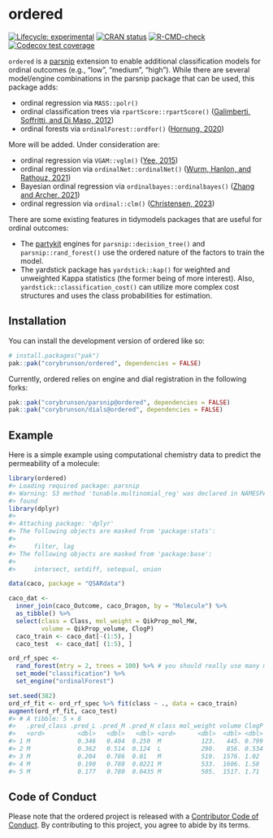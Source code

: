 
<!-- README.md is generated from README.Rmd. Please edit that file -->

# ordered

<!-- badges: start -->

[![Lifecycle:
experimental](https://img.shields.io/badge/lifecycle-experimental-orange.svg)](https://lifecycle.r-lib.org/articles/stages.html#experimental)
[![CRAN
status](https://www.r-pkg.org/badges/version/ordered)](https://CRAN.R-project.org/package=ordered)
[![R-CMD-check](https://github.com/corybrunson/ordered/actions/workflows/R-CMD-check.yaml/badge.svg)](https://github.com/corybrunson/ordered/actions/workflows/R-CMD-check.yaml)
[![Codecov test
coverage](https://codecov.io/gh/corybrunson/ordered/branch/main/graph/badge.svg)](https://app.codecov.io/gh/corybrunson/ordered?branch=main)
<!-- badges: end -->

`ordered` is a [parsnip](https://parsnip.tidymodels.org/) extension to
enable additional classification models for ordinal outcomes (e.g.,
“low”, “medium”, “high”). While there are several model/engine
combinations in the parsnip package that can be used, this package adds:

- ordinal regression via `MASS::polr()`
- ordinal classification trees via `rpartScore::rpartScore()`
  ([Galimberti, Soffritti, and Di Maso,
  2012](https://doi.org/10.18637/jss.v047.i10))
- ordinal forests via `ordinalForest::ordfor()` ([Hornung,
  2020](https://doi.org/10.1007/s00357-018-9302-x))

More will be added. Under consideration are:

- ordinal regression via `VGAM::vglm()` ([Yee,
  2015](https://doi.org/10.1007%2F978-1-4939-2818-7))
- ordinal regression via `ordinalNet::ordinalNet()` ([Wurm, Hanlon, and
  Rathouz, 2021](https://doi.org/10.18637/jss.v099.i06))
- Bayesian ordinal regression via `ordinalbayes::ordinalbayes()` ([Zhang
  and Archer, 2021](https://doi.org/10.1186%2Fs12859-021-04432-w))
- ordinal regression via `ordinal::clm()` ([Christensen,
  2023](https://cran.uni-muenster.de/web/packages/ordinal/vignettes/clm_article.pdf))

There are some existing features in tidymodels packages that are useful
for ordinal outcomes:

- The [partykit](https://cran.r-project.org/package=partykit) engines
  for `parsnip::decision_tree()` and `parsnip::rand_forest()` use the
  ordered nature of the factors to train the model.
- The yardstick package has `yardstick::kap()` for weighted and
  unweighted Kappa statistics (the former being of more interest). Also,
  `yardstick::classification_cost()` can utilize more complex cost
  structures and uses the class probabilities for estimation.

## Installation

You can install the development version of ordered like so:

``` r
# install.packages("pak")
pak::pak("corybrunson/ordered", dependencies = FALSE)
```

Currently, ordered relies on engine and dial registration in the
following forks:

``` r
pak::pak("corybrunson/parsnip@ordered", dependencies = FALSE)
pak::pak("corybrunson/dials@ordered", dependencies = FALSE)
```

## Example

Here is a simple example using computational chemistry data to predict
the permeability of a molecule:

``` r
library(ordered)
#> Loading required package: parsnip
#> Warning: S3 method 'tunable.multinomial_reg' was declared in NAMESPACE but not
#> found
library(dplyr)
#> 
#> Attaching package: 'dplyr'
#> The following objects are masked from 'package:stats':
#> 
#>     filter, lag
#> The following objects are masked from 'package:base':
#> 
#>     intersect, setdiff, setequal, union

data(caco, package = "QSARdata")

caco_dat <-
  inner_join(caco_Outcome, caco_Dragon, by = "Molecule") %>%
  as_tibble() %>%
  select(class = Class, mol_weight = QikProp_mol_MW,
         volume = QikProp_volume, ClogP)
  caco_train <- caco_dat[-(1:5), ]
  caco_test  <- caco_dat[ (1:5), ]

ord_rf_spec <- 
  rand_forest(mtry = 2, trees = 100) %>% # you should really use many more trees
  set_mode("classification") %>%
  set_engine("ordinalForest")

set.seed(382)
ord_rf_fit <- ord_rf_spec %>% fit(class ~ ., data = caco_train)
augment(ord_rf_fit, caco_test)
#> # A tibble: 5 × 8
#>   .pred_class .pred_L .pred_M .pred_H class mol_weight volume ClogP
#>   <ord>         <dbl>   <dbl>   <dbl> <ord>      <dbl>  <dbl> <dbl>
#> 1 M             0.346   0.404  0.250  M           123.   445. 0.799
#> 2 M             0.362   0.514  0.124  L           290.   856. 0.534
#> 3 M             0.204   0.786  0.01   M           519.  1576. 1.02 
#> 4 M             0.190   0.788  0.0221 M           533.  1606. 1.58 
#> 5 M             0.177   0.780  0.0435 M           505.  1517. 1.71
```

## Code of Conduct

Please note that the ordered project is released with a [Contributor
Code of
Conduct](https://contributor-covenant.org/version/2/1/CODE_OF_CONDUCT.html).
By contributing to this project, you agree to abide by its terms.
